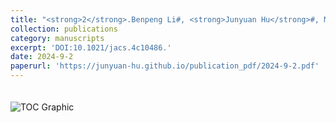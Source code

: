 ```yaml
---
title: "<strong>2</strong>.Benpeng Li#, <strong>Junyuan Hu</strong>#, Minghong Liao, Qin Xiong, Yaqi Zhang, Yonggui Robin Chi, Xinglong Zhang\\*, Xingxing Wu\\*,Catalyst Control over S (IV)-stereogenicity via Carbene-derived Sulfinyl Azolium Intermediates,<strong>J. Am. Chem. Soc.</strong> 2024, 146, 25350−25360."
collection: publications
category: manuscripts
excerpt: 'DOI:10.1021/jacs.4c10486.'
date: 2024-9-2
paperurl: 'https://junyuan-hu.github.io/publication_pdf/2024-9-2.pdf'
---
```

<img src="https://junyuan-hu.github.io/images/publication_2024-9-2.jpeg" alt="TOC Graphic" style="max-width: 400px; margin-top: 20px;">

